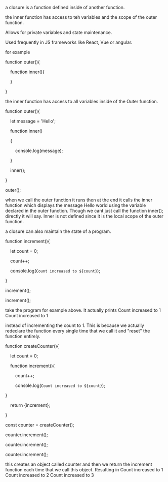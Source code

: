 
a closure is a function defined inside of another function. 

the inner function has access to teh variables and the scope of the outer function.

Allows for private variables and  state maintenance.

Used frequently in JS frameworks like React, Vue or angular.


for example


function outer(){

  

    function inner(){

    }

}


the inner function has access to all variables inside of the Outer function. 

function outer(){

    let message = 'Hello';

    function inner()

    {

        console.log(message);

  

    }

  

    inner();

}

  

outer();



when we call the outer function it runs then at the end it calls the inner function which displays the message Hello world using the variable declared in the outer function. 
Though we cant just call the function inner(); directly it will say. Inner is not defined since it is the local scope of the outer function. 



a closure can also maintain the state of a program.



function increment(){

    let count = 0;

    count++;

    console.log(`Count increased to ${count}`);

}

  

increment();

increment();

take the program for example above. It actually prints 
Count increased to 1
Count increased to 1

instead of incrementing the count to 1. This is because we actually redeclare the function every single time that we call it and "reset" the function entirely. 


  

function createCounter(){

    let count = 0;

    function increment(){

        count++;

        console.log(`Count increased to ${count}`);

}

    return {increment};

}

  

const counter = createCounter();

  

counter.increment();

counter.increment();

counter.increment();


this creates an object called counter and then we return the increment function each time that we call this object. Resulting in 
Count increased to 1
 Count increased to 2
Count increased to 3




